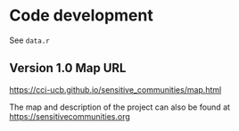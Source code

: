 # Code development

See `data.r`

## Version 1.0 Map URL
https://cci-ucb.github.io/sensitive_communities/map.html

The map and description of the project can also be found at https://sensitivecommunities.org
